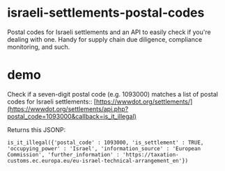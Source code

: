 # israeli-settlements-postal-codes
Postal codes for Israeli settlements and an API to easily check if you're dealing with one. Handy for supply chain due diligence, compliance monitoring, and such.

# demo
Check if a seven-digit postal code (e.g. 1093000) matches a list of postal codes for Israeli settlements:: 
[https://wwwdot.org/settlements/](https://wwwdot.org/settlements/api.php?postal_code=1093000&callback=is_it_illegal)

Returns this JSONP:

`is_it_illegal({'postal_code' : 1093000, 'is_settlement' : TRUE, 'occupying_power' : 'Israel', 'information_source' : 'European Commission', 'further_information' : 'https://taxation-customs.ec.europa.eu/eu-israel-technical-arrangement_en'})`

